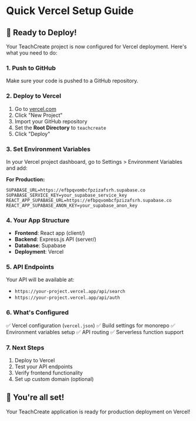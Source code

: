 # Quick Vercel Setup Guide

## 🚀 Ready to Deploy!

Your TeachCreate project is now configured for Vercel deployment. Here's what you need to do:

### 1. Push to GitHub
Make sure your code is pushed to a GitHub repository.

### 2. Deploy to Vercel
1. Go to [vercel.com](https://vercel.com)
2. Click "New Project"
3. Import your GitHub repository
4. Set the **Root Directory** to `teachcreate`
5. Click "Deploy"

### 3. Set Environment Variables
In your Vercel project dashboard, go to Settings > Environment Variables and add:

**For Production:**
```
SUPABASE_URL=https://efbpqvombcfpzizafsrh.supabase.co
SUPABASE_SERVICE_KEY=your_supabase_service_key
REACT_APP_SUPABASE_URL=https://efbpqvombcfpzizafsrh.supabase.co
REACT_APP_SUPABASE_ANON_KEY=your_supabase_anon_key
```

### 4. Your App Structure
- **Frontend**: React app (client/)
- **Backend**: Express.js API (server/)
- **Database**: Supabase
- **Deployment**: Vercel

### 5. API Endpoints
Your API will be available at:
- `https://your-project.vercel.app/api/search`
- `https://your-project.vercel.app/api/auth`

### 6. What's Configured
✅ Vercel configuration (`vercel.json`)
✅ Build settings for monorepo
✅ Environment variables setup
✅ API routing
✅ Serverless function support

### 7. Next Steps
1. Deploy to Vercel
2. Test your API endpoints
3. Verify frontend functionality
4. Set up custom domain (optional)

## 🎉 You're all set!

Your TeachCreate application is ready for production deployment on Vercel! 